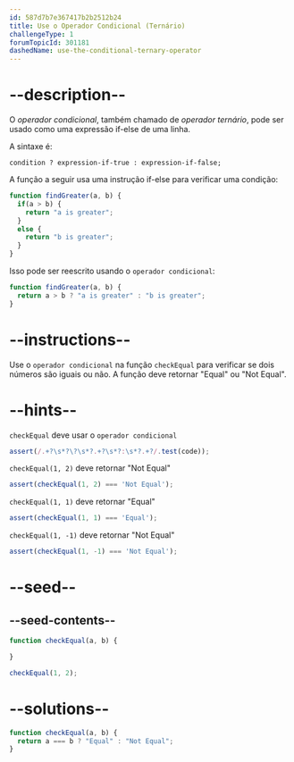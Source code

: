 ```yaml
---
id: 587d7b7e367417b2b2512b24
title: Use o Operador Condicional (Ternário)
challengeType: 1
forumTopicId: 301181
dashedName: use-the-conditional-ternary-operator
---
```


# --description--

O <dfn>operador condicional</dfn>, também chamado de <dfn>operador ternário</dfn>, pode ser usado como uma expressão if-else de uma linha.

A sintaxe é:

`condition ? expression-if-true : expression-if-false;`

A função a seguir usa uma instrução if-else para verificar uma condição:

```js
function findGreater(a, b) {
  if(a > b) {
    return "a is greater";
  }
  else {
    return "b is greater";
  }
}
```

Isso pode ser reescrito usando o `operador condicional`:

```js
function findGreater(a, b) {
  return a > b ? "a is greater" : "b is greater";
}
```

# --instructions--

Use o `operador condicional` na função `checkEqual` para verificar se dois números são iguais ou não. A função deve retornar "Equal" ou "Not Equal".

# --hints--

`checkEqual` deve usar o `operador condicional`

```js
assert(/.+?\s*?\?\s*?.+?\s*?:\s*?.+?/.test(code));
```

`checkEqual(1, 2)` deve retornar "Not Equal"

```js
assert(checkEqual(1, 2) === 'Not Equal');
```

`checkEqual(1, 1)` deve retornar "Equal"

```js
assert(checkEqual(1, 1) === 'Equal');
```

`checkEqual(1, -1)` deve retornar "Not Equal"

```js
assert(checkEqual(1, -1) === 'Not Equal');
```

# --seed--

## --seed-contents--

```js
function checkEqual(a, b) {

}

checkEqual(1, 2);
```

# --solutions--

```js
function checkEqual(a, b) {
  return a === b ? "Equal" : "Not Equal";
}
```
